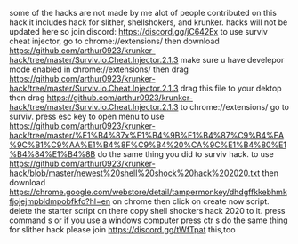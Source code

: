 some of the  hacks are not made by me
alot of people contributed on this hack
it includes hack for slither, shellshokers, and krunker. 
hacks will not be updated here
so join discord:
https://discord.gg/jC642Ex
to use surviv cheat injector, go to chrome://extensions/
then download https://github.com/arthur0923/krunker-hack/tree/master/Surviv.io.Cheat.Injector.2.1.3
make sure u have develepor mode enabled in chrome://extensions/
then drag https://github.com/arthur0923/krunker-hack/tree/master/Surviv.io.Cheat.Injector.2.1.3 drag this file to your dektop
then drag https://github.com/arthur0923/krunker-hack/tree/master/Surviv.io.Cheat.Injector.2.1.3 to chrome://extensions/
go to surviv.
press esc key to open menu
to use https://github.com/arthur0923/krunker-hack/tree/master/%E1%B4%87x%E1%B4%9B%E1%B4%87%C9%B4%EA%9C%B1%C9%AA%E1%B4%8F%C9%B4%20%CA%9C%E1%B4%80%E1%B4%84%E1%B4%8B
do the same thing you did to surviv hack.
to use https://github.com/arthur0923/krunker-hack/blob/master/newest%20shell%20shock%20hack%202020.txt
then download https://chrome.google.com/webstore/detail/tampermonkey/dhdgffkkebhmkfjojejmpbldmpobfkfo?hl=en on chrome
then click on create now script. delete the starter script on there copy shell shockers hack 2020 to it.
press command s or if you use a windows computer press ctr s
do the same thing for slither hack
please join https://discord.gg/tWfTpat this,too
